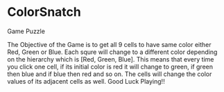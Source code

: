 # ColorSnatch
Game Puzzle

The Objective of the Game is to get all 9 cells to have same color either Red, Green or Blue.
Each squre will change to a different color depending on the hierarchy which is [Red, Green, Blue].
This means that every time you click one cell, if its initial color is red it will change to green, if green then blue and if blue then red and so on.
The cells will change the color values of its adjacent cells as well.
Good Luck Playing!!
